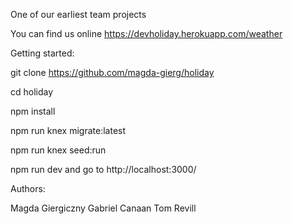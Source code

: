One of our earliest team projects

You can find us online https://devholiday.herokuapp.com/weather


Getting started:

git clone https://github.com/magda-gierg/holiday

cd holiday

npm install

npm run knex migrate:latest

npm run knex seed:run

npm run dev and go to http://localhost:3000/


Authors:

Magda Giergiczny
Gabriel Canaan
Tom Revill   
